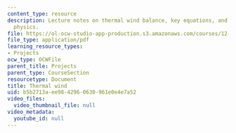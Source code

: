 ```yaml
---
content_type: resource
description: Lecture notes on thermal wind balance, key equations, and the underlying
  physics.
file: https://ol-ocw-studio-app-production.s3.amazonaws.com/courses/12-307-weather-and-climate-laboratory-spring-2009/b5b2713aee9842960630961e0e4e7a52_thermal_wind.pdf
file_type: application/pdf
learning_resource_types:
- Projects
ocw_type: OCWFile
parent_title: Projects
parent_type: CourseSection
resourcetype: Document
title: Thermal wind
uid: b5b2713a-ee98-4296-0630-961e0e4e7a52
video_files:
  video_thumbnail_file: null
video_metadata:
  youtube_id: null
---
```

